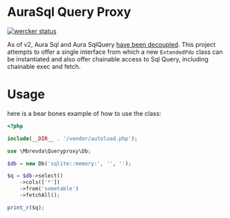 AuraSql Query Proxy
==================

[![wercker status](https://app.wercker.com/status/25d2c74d08f4c7b54f48307ea95ae959 "wercker status")](https://app.wercker.com/project/bykey/25d2c74d08f4c7b54f48307ea95ae959)

As of v2, Aura Sql and Aura SqlQuery [have been decoupled](http://auraphp.com/blog/2013/10/21/aura-sql-v2-extended-pdo/). This project attempts to offer a single interface from which a new ```ExtendedPdo``` class can be instantiated and also offer chainable access to Sql Query, including chainable exec and fetch. 


Usage
=====
here is a bear bones example of how to use the class:

```php
<?php

include(__DIR__ . '/vendor/autoload.php');

use \Mbrevda\Queryproxy\Db;

$db = new Db('sqlite::memory:', '', '');

$q = $db->select()
    ->cols(['*'])
    ->from('sometable')
    ->fetchAll();

print_r($q);
```


